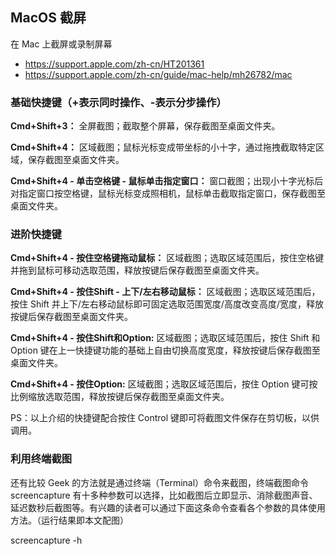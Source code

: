 ## MacOS 截屏
在 Mac 上截屏或录制屏幕
- https://support.apple.com/zh-cn/HT201361
- https://support.apple.com/zh-cn/guide/mac-help/mh26782/mac

### 基础快捷键（+表示同时操作、-表示分步操作）

**Cmd+Shift+3：** 全屏截图；截取整个屏幕，保存截图至桌面文件夹。

**Cmd+Shift+4：** 区域截图；鼠标光标变成带坐标的小十字，通过拖拽截取特定区域，保存截图至桌面文件夹。

**Cmd+Shift+4 - 单击空格键 - 鼠标单击指定窗口：** 窗口截图；出现小十字光标后对指定窗口按空格键，鼠标光标变成照相机，鼠标单击截取指定窗口，保存截图至桌面文件夹。


### 进阶快捷键

**Cmd+Shift+4 - 按住空格键拖动鼠标：** 区域截图；选取区域范围后，按住空格键并拖到鼠标可移动选取范围，释放按键后保存截图至桌面文件夹。

**Cmd+Shift+4 - 按住Shift - 上下/左右移动鼠标：** 区域截图；选取区域范围后，按住 Shift 并上下/左右移动鼠标即可固定选取范围宽度/高度改变高度/宽度，释放按键后保存截图至桌面文件夹。

**Cmd+Shift+4 - 按住Shift和Option:** 区域截图；选取区域范围后，按住 Shift 和 Option 键在上一快捷键功能的基础上自由切换高度宽度，释放按键后保存截图至桌面文件夹。

**Cmd+Shift+4 - 按住Option:** 区域截图；选取区域范围后，按住 Option 键可按比例缩放选取范围，释放按键后保存截图至桌面文件夹。

PS：以上介绍的快捷键配合按住 Control 键即可将截图文件保存在剪切板，以供调用。


### 利用终端截图

还有比较 Geek 的方法就是通过终端（Terminal）命令来截图，终端截图命令screencapture 有十多种参数可以选择，比如截图后立即显示、消除截图声音、延迟数秒后截图等。有兴趣的读者可以通过下面这条命令查看各个参数的具体使用方法。（运行结果即本文配图）

screencapture -h
